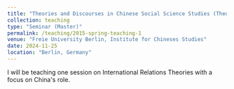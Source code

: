 ```yaml
---
title: "Theories and Discourses in Chinese Social Science Studies (Theorien und Diskurse der sozialwissenschaftlichen Chinastudien)"
collection: teaching
type: "Seminar (Master)"
permalink: /teaching/2015-spring-teaching-1
venue: "Freie University Berlin, Institute for Chineses Studies"
date: 2024-11-25
location: "Berlin, Germany"
---
```


I will be teaching one session on International Relations Theories with a focus on China's role. 
